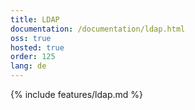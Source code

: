 ```yaml
---
title: LDAP
documentation: /documentation/ldap.html
oss: true
hosted: true
order: 125
lang: de
---
```


{% include features/ldap.md %}
